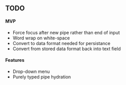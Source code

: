 ## TODO

#### MVP
+ Force focus after new pipe rather than end of input
+ Word wrap on white-space
+ Convert to data format needed for persistance
+ Convert from stored data format back into text field

#### Features
+ Drop-down menu
+ Purely typed pipe hydration